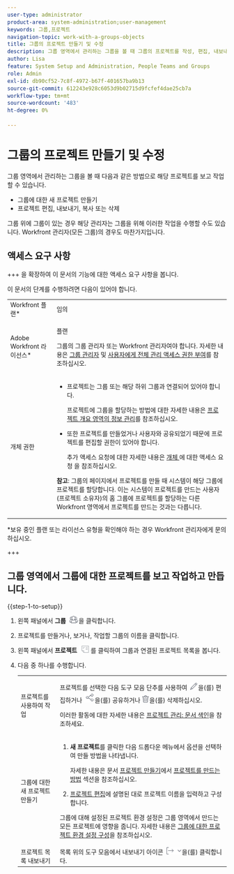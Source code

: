 ```yaml
---
user-type: administrator
product-area: system-administration;user-management
keywords: 그룹,프로젝트
navigation-topic: work-with-a-groups-objects
title: 그룹의 프로젝트 만들기 및 수정
description: 그룹 영역에서 관리하는 그룹을 볼 때 그룹의 프로젝트를 작성, 편집, 내보내기, 복사 및 삭제할 수 있습니다.
author: Lisa
feature: System Setup and Administration, People Teams and Groups
role: Admin
exl-id: db90cf52-7c8f-4972-b67f-401657ba9b13
source-git-commit: 612243e928c6053d9b02715d9fcfef4dae25cb7a
workflow-type: tm+mt
source-wordcount: '483'
ht-degree: 0%

---
```


# 그룹의 프로젝트 만들기 및 수정

그룹 영역에서 관리하는 그룹을 볼 때 다음과 같은 방법으로 해당 프로젝트를 보고 작업할 수 있습니다.

* 그룹에 대한 새 프로젝트 만들기
* 프로젝트 편집, 내보내기, 복사 또는 삭제

그룹 위에 그룹이 있는 경우 해당 관리자는 그룹을 위해 이러한 작업을 수행할 수도 있습니다. Workfront 관리자(모든 그룹)의 경우도 마찬가지입니다.

## 액세스 요구 사항

+++ 을 확장하여 이 문서의 기능에 대한 액세스 요구 사항을 봅니다.

이 문서의 단계를 수행하려면 다음이 있어야 합니다.

<table style="table-layout:auto"> 
 <col> 
 <col> 
 <tbody> 
  <tr> 
   <td >Workfront 플랜</a>*</td> 
   <td>임의</td> 
  </tr> 
  <tr> 
   <td>Adobe Workfront 라이선스</a>*</td> 
   <td> <p>플랜 </p> <p>그룹의 그룹 관리자 또는 Workfront 관리자여야 합니다. 자세한 내용은 <a href="../../../administration-and-setup/manage-groups/group-roles/group-administrators.md" class="MCXref xref">그룹 관리자</a> 및 <a href="../../../administration-and-setup/add-users/configure-and-grant-access/grant-a-user-full-administrative-access.md" class="MCXref xref">사용자에게 전체 관리 액세스 권한 부여</a>를 참조하십시오.</p> </td> 
  </tr> 
  <tr> 
   <td role="rowheader">개체 권한</td> 
   <td> 
    <ul> 
     <li> <p>프로젝트는 그룹 또는 해당 하위 그룹과 연결되어 있어야 합니다. </p> <p>프로젝트에 그룹을 할당하는 방법에 대한 자세한 내용은 <a href="../../../manage-work/projects/manage-projects/understand-project-overview-area.md" class="MCXref xref">프로젝트 개요 영역의 정보 관리</a>를 참조하십시오.</p> </li> 
     <li> <p>또한 프로젝트를 만들었거나 사용자와 공유되었기 때문에 프로젝트를 편집할 권한이 있어야 합니다.</p> <p>추가 액세스 요청에 대한 자세한 내용은 <a href="../../../workfront-basics/grant-and-request-access-to-objects/request-access.md" class="MCXref xref">개체 </a>에 대한 액세스 요청 을 참조하십시오.</p> </li> 
    </ul> <p><b>참고</b>: 그룹의 페이지에서 프로젝트를 만들 때 시스템이 해당 그룹에 프로젝트를 할당합니다. 이는 시스템이 프로젝트를 만드는 사용자(프로젝트 소유자)의 홈 그룹에 프로젝트를 할당하는 다른 Workfront 영역에서 프로젝트를 만드는 것과는 다릅니다.</p> </td> 
  </tr> 
 </tbody> 
</table>

&#42;보유 중인 플랜 또는 라이선스 유형을 확인해야 하는 경우 Workfront 관리자에게 문의하십시오.

+++

## 그룹 영역에서 그룹에 대한 프로젝트를 보고 작업하고 만듭니다.

{{step-1-to-setup}}

1. 왼쪽 패널에서 **그룹** ![그룹](assets/groups-icon.png)을 클릭합니다.

1. 프로젝트를 만들거나, 보거나, 작업할 그룹의 이름을 클릭합니다.
1. 왼쪽 패널에서 **프로젝트** ![주 메뉴의 프로젝트](assets/projects-in-main-menu.png)를 클릭하여 그룹과 연결된 프로젝트 목록을 봅니다.

1. 다음 중 하나를 수행합니다.

   <table style="table-layout:auto"> 
    <col> 
    <col> 
    <tbody> 
     <tr> 
      <td role="rowheader"> <p>프로젝트를 사용하여 작업</p> </td> 
      <td> <p>프로젝트를 선택한 다음 도구 모음 단추를 사용하여 <img src="assets/edit-icon.png">을(를) 편집하거나 <img src="assets/share-icon.png">을(를) 공유하거나 <img src="assets/delete.png">을(를) 삭제하십시오.</p> <p>이러한 활동에 대한 자세한 내용은 <a href="../../../manage-work/projects/manage-projects/manage-projects-overview.md" class="MCXref xref">프로젝트 관리: 문서 색인</a>을 참조하세요.</p> </td> 
     </tr> 
     <tr> 
      <td role="rowheader"> <p>그룹에 대한 새 프로젝트 만들기</p> </td> 
      <td> 
       <ol> 
        <li value="1"> <p><strong>새 프로젝트</strong>를 클릭한 다음 드롭다운 메뉴에서 옵션을 선택하여 만들 방법을 나타냅니다. </p> <p>자세한 내용은 문서 <a href="../../../manage-work/projects/create-projects/create-project.md" class="MCXref xref">프로젝트 만들기</a>에서 <a href="../../../manage-work/projects/create-projects/create-project.md#ways-to-create-projects" class="MCXref xref">프로젝트를 만드는 방법</a> 섹션을 참조하십시오.</p> </li> 
        <li value="2"><a href="../../../manage-work/projects/manage-projects/edit-projects.md" class="MCXref xref">프로젝트 편집</a>에 설명된 대로 프로젝트 이름을 입력하고 구성합니다.</li> 
       </ol> <p> 그룹에 대해 설정된 프로젝트 환경 설정은 그룹 영역에서 만드는 모든 프로젝트에 영향을 줍니다. 자세한 내용은 <a href="../../../administration-and-setup/manage-groups/create-and-manage-groups/configure-project-preferences-group.md" class="MCXref xref">그룹에 대한 프로젝트 환경 설정 구성</a>을 참조하십시오.</p> </td> 
     </tr> 
     <tr> 
      <td role="rowheader">프로젝트 목록 내보내기</td> 
      <td>목록 위의 도구 모음에서 내보내기 아이콘 <img src="assets/export.png">을(를) 클릭합니다.</td> 
     </tr> 
    </tbody> 
   </table>
